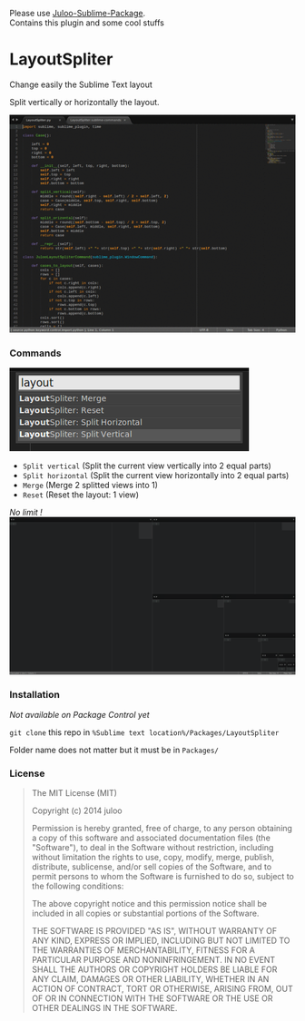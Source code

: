 Please use [Juloo-Sublime-Package](https://github.com/Julow/Juloo-Sublime-Package).<br />
Contains this plugin and some cool stuffs

# LayoutSpliter

Change easily the Sublime Text layout

Split vertically or horizontally the layout.

![Gif](/captures/example.gif)

### Commands

![Commands](/captures/commands.png)

* `Split vertical` (Split the current view vertically into 2 equal parts)
* `Split horizontal` (Split the current view horizontally into 2 equal parts)
* `Merge` (Merge 2 splitted views into 1)
* `Reset` (Reset the layout: 1 view)

*No limit !*
![Example](/captures/capture.png)

### Installation

_Not available on Package Control yet_

`git clone` this repo in `%Sublime text location%/Packages/LayoutSpliter`

Folder name does not matter but it must be in `Packages/`

### License

> The MIT License (MIT)
> 
> Copyright (c) 2014 juloo
> 
> Permission is hereby granted, free of charge, to any person obtaining a copy of
> this software and associated documentation files (the "Software"), to deal in
> the Software without restriction, including without limitation the rights to
> use, copy, modify, merge, publish, distribute, sublicense, and/or sell copies of
> the Software, and to permit persons to whom the Software is furnished to do so,
> subject to the following conditions:
> 
> The above copyright notice and this permission notice shall be included in all
> copies or substantial portions of the Software.
> 
> THE SOFTWARE IS PROVIDED "AS IS", WITHOUT WARRANTY OF ANY KIND, EXPRESS OR
> IMPLIED, INCLUDING BUT NOT LIMITED TO THE WARRANTIES OF MERCHANTABILITY, FITNESS
> FOR A PARTICULAR PURPOSE AND NONINFRINGEMENT. IN NO EVENT SHALL THE AUTHORS OR
> COPYRIGHT HOLDERS BE LIABLE FOR ANY CLAIM, DAMAGES OR OTHER LIABILITY, WHETHER
> IN AN ACTION OF CONTRACT, TORT OR OTHERWISE, ARISING FROM, OUT OF OR IN
> CONNECTION WITH THE SOFTWARE OR THE USE OR OTHER DEALINGS IN THE SOFTWARE.
